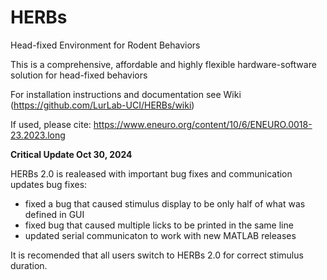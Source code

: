 # HERBs
Head-fixed Environment for Rodent Behaviors

This is a comprehensive, affordable and highly flexible hardware-software solution for head-fixed behaviors

For installation instructions and documentation see Wiki (https://github.com/LurLab-UCI/HERBs/wiki)

If used, please cite:
https://www.eneuro.org/content/10/6/ENEURO.0018-23.2023.long

**Critical Update Oct 30, 2024**

HERBs 2.0 is realeased with important bug fixes and communication updates
bug fixes:
* fixed a bug that caused stimulus display to be only half of what was defined in GUI
* fixed bug that caused multiple licks to be printed in the same line
* updated serial communicaton to work with new MATLAB releases

It is recomended that all users switch to HERBs 2.0 for correct stimulus duration. 
